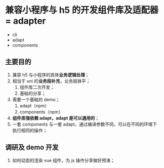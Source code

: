 # 兼容小程序与 h5 的开发组件库及适配器 = adapter

- cli
- adapt
- components

## 主要目的

1. 兼容 h5 与小程序的具体**业务逻辑处理**；
2. 相当于 uni 的**业务段补充**，业务层抹平；
   1. 组件库二次开发；
   2. 基础的分享；
3. 需要一个基础的 demo；
   1. adapt（npm）
   2. components（npm）
4. **组件库强依赖 adapt，adapt 是可以通用的**；
5. 一套 components 与一套 adapt，通过编译参数不同，可以在不同的环境下执行相同的操作；

## 调研及 demo 开发

1. 如何动态的渲染 vue 组件，为 js 操作分享做好预演；
